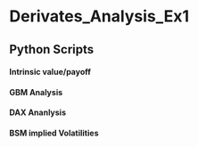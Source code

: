 # Derivates_Analysis_Ex1


## Python Scripts
  #### Intrinsic value/payoff
  #### GBM Analysis
  #### DAX Ananlysis
  #### BSM implied Volatilities
